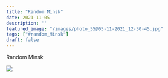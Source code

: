 ```yaml
---
title: "Random Minsk"
date: 2021-11-05
description: ''
featured_image: "/images/photo_55@05-11-2021_12-30-45.jpg"
tags: ["#random_Minsk"]
draft: false
---
```


Random Minsk

![](/images/photo_55@05-11-2021_12-30-45.jpg)
